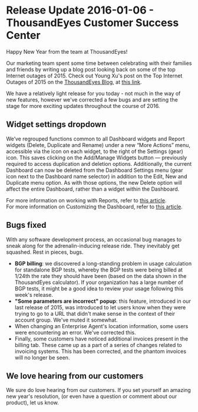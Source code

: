 # Release Update 2016-01-06 - ThousandEyes Customer Success Center

Happy New Year from the team at ThousandEyes!

Our marketing team spent some time between celebrating with their families and friends by writing up a blog post looking back on some of the top Internet outages of 2015. Check out Young Xu's post on the Top Internet Outages of 2015 on the [ThousandEyes Blog](http://blog.thousandeyes.com/), at [this link](https://blog.thousandeyes.com/top-internet-outages-2015/).

We have a relatively light release for you today - not much in the way of new features, however we've corrected a few bugs and are setting the stage for more exciting updates throughout the course of 2016.

## Widget settings dropdown

We’ve regrouped functions common to all Dashboard widgets and Report widgets \(Delete, Duplicate and Rename\) under a new “More Actions” menu, accessible via the  icon on each widget, to the right of the Settings \(gear\) icon. This saves clicking on the Add/Manage Widgets button — previously required to access duplication and deletion options. Additionally, the current Dashboard can now be deleted from the Dashboard Settings menu \(gear icon next to the Dashboard name selector\) in addition to the Edit, New and Duplicate menu option. As with those options, the new Delete option will affect the entire Dashboard, rather than a widget within the Dashboard.

For more information on working with Reports, refer to [this article](https://success.thousandeyes.com/ViewArticle?articleIdParam=kA0E0000000CmnTKAS).   
For more information on Customizing the Dashboard, refer to [this article](https://success.thousandeyes.com/ViewArticle?articleIdParam=kA0E0000000CmmcKAC).

##  Bugs fixed

With any software development process, an occasional bug manages to sneak along for the adrenalin-inducing release ride. They inevitably get squashed. Rest in pieces, bugs.

* **BGP billing**: we discovered a long-standing problem in usage calculation for standalone BGP tests, whereby the BGP tests were being billed at 1/24th the rate they should have been \(based on the data shown in the ThousandEyes calculator\). If your organization has a large number of BGP tests, it might be a good idea to review your usage following this week's release.
* **"Some parameters are incorrect" popup**: this feature, introduced in our last release of 2015, was introduced to let users know when they were trying to go to a URL that didn't make sense in the context of their account group. We've muted it somewhat.
* When changing an Enterprise Agent's location information, some users were encountering an error. We've corrected this.
* Finally, some customers have noticed additional invoices present in the billing tab. These came up as a part of a series of changes related to invoicing systems. This has been corrected, and the phantom invoices will no longer be seen.

## We love hearing from our customers

We sure do love hearing from our customers. If you set yourself an amazing new year's resolution, \(or even have a question or comment about our product\), let us know.

